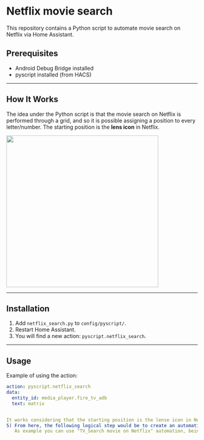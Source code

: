 # Netflix movie search

This repository contains a Python script to automate movie search on Netflix via Home Assistant.

## Prerequisites

- Android Debug Bridge installed
- pyscript installed (from HACS)

---

## How It Works

The idea under the Python script is that the movie search on Netflix is performed through a grid, and so it is possible assigning a position to every letter/number. The starting position is the **lens icon** in Netflix.

<img src="https://github.com/user-attachments/assets/b2c30fa5-d06e-4e09-b851-015ca1dfa9df" width="400"/>

---

## Installation

1) Add `netflix_search.py` to `config/pyscript/`.
2) Restart Home Assistant.
3) You will find a new action: `pyscript.netflix_search`.

---

## Usage

Example of using the action:

```yaml
action: pyscript.netflix_search
data:
  entity_id: media_player.fire_tv_adb
  text: matrix


It works considering that the starting position is the lense icon in Netflix.
5) From here, the following logical step would be to create an automation for voice control that uses this action: before the “pyscript.netflix_search”, you should first add the commands to access the search menu in order to be positioned on the lense icon (this part was not included in the Python script because could be subject to changes).
   As example you can use "TV_Search movie on Netflix" automation, being aware that I didn't test yet since I don't have a vocala ssistant yet.
